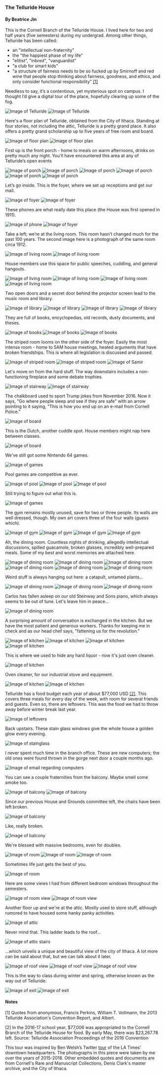 ### The Telluride House
#### By Beatrice Jin

This is the Cornell Branch of the Telluride House. I lived here for two and half years (five semesters) during my undergrad. Among other things, Telluride has been called:

  * an "intellectual non-fraternity"
  * the "the happiest phase of my life"
  * "elitist", "inbred", "vanguardist"
  * "a club for smart kids"
  * "a structure of fairness needs to be so fucked up by Smirnoff and red wine that people stop thinking about fairness, goodness, and ethics, and only consider functional responsibility" [[1]](#notes)

Needless to say, it’s a contentious, yet mysterious spot on campus. I thought I’d give a digital tour of the place, hopefully clearing up some of the fog. 

![Image of Telluride](photos/intro0.jpg)
![Image of Telluride](photos/intro2.jpg)

Here's a floor plan of Telluride, obtained from the City of Ithaca. Standing at four stories, not including the attic, Telluride is a pretty grand place. It also offers a pretty grand scholarship up to five years of free room and board.

![Image of floor plan](documents/floor1.png)
![Image of floor plan](documents/floor2.png)

First up is the front porch - home to meals on warm afternoons, drinks on pretty much any night. You’ll have encountered this area at any of Telluride’s open events

![Image of porch](photos/porch4.jpg)
![Image of porch](photos/porch3.JPG)
![Image of porch](photos/porch1.jpg)
![Image of porch](photos/porch6.JPG)
![Image of porch](photos/porch2.jpg)
![Image of porch](photos/porch.JPG)

Let’s go inside. This is the foyer, where we set up receptions and get our mail. 

![Image of foyer](photos/foyer4.jpg)
![Image of foyer](photos/foyer5.jpg)

These phones are what really date this place (the House was first opened in 1911). 

![Image of phone](photos/phone1.JPG)
![Image of foyer](photos/phone2.JPG)

Take a left; we’re at the living room. This room hasn’t changed much for the past 100 years. The second image here is a photograph of the same room circa 1912.

![Image of living room](photos/living_room.JPG)
![Image of living room](photos/old_living.JPG)

House members use this space for public speeches, cuddling, and general hangouts.

![Image of living room](photos/living4.jpg)
![Image of living room](photos/livingroom.jpg)
![Image of living room](photos/living5.JPG)
![Image of living room](photos/living6.JPG)

Two open doors and a secret door behind the projector screen lead to the music room and library.

![Image of library](photos/library_room.JPG)
![Image of library](photos/library3.JPG)
![Image of library](photos/library4.JPG)
![Image of library](photos/music.JPG)

They are full of books, encyclopedias, old records, dusty documents, and theses.

![Image of books](photos/library_books1.JPG)
![Image of books](photos/library_books3.JPG)
![Image of books](photos/library_books4.JPG)

The striped room looms on the other side of the foyer. Easily the most intense room - home to 5AM house meetings, heated arguments that have broken friendships. This is where all legislation is discussed and passed. 

![Image of striped room](photos/striped_room_full.jpg)
![Image of striped room](photos/striped3.jpg)
![Image of Samir](photos/samir.jpg)

Let's move on from the hard stuff. The way downstairs includes a non-functioning fireplace and some debate trophies.

![Image of stairway](photos/fireplace.jpg)
![Image of stairway](photos/fire_place_gavel.JPG)

The chalkboard used to sport Trump jokes from November 2016. Now it says, "Go where people sleep and see if they are safe" with an arrow pointing to it saying, "This is how you end up on an e-mail from Cornell Police."

![Image of board](photos/chalkboard1.JPG)

This is the Dutch, another cuddle spot. House members might nap here between classes.

![Image of board](photos/dutch_stuff1.JPG)

We've still got some Nintendo 64 games. 

![Image of games](photos/dutch_stuff2.JPG)

Pool games are competitive as ever. 

![Image of pool](photos/pool.JPG)
![Image of pool](photos/pool2.JPG)
![Image of pool](photos/pool3.JPG)

Still trying to figure out what this is. 

![Image of games](photos/dutch_stuff3.JPG)

The gym remains mostly unused, save for two or three people. Its walls are well dressed, though. My own art covers three of the four walls (guess which). 

![Image of gym](photos/gym1.jpg)
![Image of gym](photos/gym2.jpg)
![Image of gym](photos/gym3.jpg)
![Image of gym](photos/gym4.jpg)

Ah, the dining room. Countless nights of drinking, allegedly intellectual discussions, spilled guacamole, broken glasses, incredibly well-prepared meals. Some of my best and worst memories are attached here. 

![Image of dining room](photos/dining11.jpg)
![Image of dining room](photos/dining12.jpg)
![Image of dining room](photos/dining6.jpg)
![Image of dining room](photos/dining2.JPG)
![Image of dining room](photos/dining3.JPG)
![Image of dining room](photos/dining4.jpg)

Weird stuff is always hanging out here: a catapult, untamed plants...

![Image of dining room](photos/kitchen_item1.JPG)
![Image of dining room](photos/kitchen_item2.JPG)
![Image of dining room](photos/dining5.jpg)

Carlos has fallen asleep on our old Steinway and Sons piano, which always seems to be out of tune. Let's leave him in peace...

![Image of dining room](photos/dining1.jpg)

A surprising amount of conversation is exchanged in the kitchen. But we have the most patient and generous workers. Thanks for keeping me in check and as our head chef says, "fattening us for the revolution."

![Image of kitchen](photos/kitchen_room1.JPG)
![Image of kitchen](photos/kitchen_room2.JPG)
![Image of kitchen](photos/kitchen_room3.JPG)
![Image of kitchen](photos/kitchen_room4.JPG)

This is where we used to hide any hard liquor - now it's just oven cleaner.

![Image of kitchen](photos/kitchen_room6.JPG)

Oven cleaner, for our industrial stove and equipment.

![Image of kitchen](photos/kitchen_room8.JPG)
![Image of kitchen](photos/kitchen_room9.JPG)

Telluride has a food budget each year of about $77,000 USD [[2]](#notes). This covers three meals for every day of the week, with room for several friends and guests. Even so, there are leftovers. This was the food we had to throw away before winter break last year.

![Image of leftovers](photos/leftovers.jpg)

Back upstairs. These stain glass windows give the whole house a golden glow every evening. 

![Image of stainglass](photos/stainglass.jpg)

I never spent much time in the branch office. These are new computers; the old ones were found thrown in the gorge next door a couple months ago. 

![Image of email regarding computers](documents/office_cpus.jpg)

You can see a couple fraternities from the balcony. Maybe smell some smoke too. 

![Image of balcony](photos/balcony_full.JPG)
![Image of balcony](photos/balcony2.jpg)

Since our previous House and Grounds committee left, the chairs have been left broken.

![Image of balcony](photos/balcony3.JPG)

Like, really broken. 

![Image of balcony](photos/balcony4.JPG)

We're blessed with massive bedrooms, even for doubles. 

![Image of room](photos/room1.jpg)
![Image of room](photos/pete.jpg)
![Image of room](photos/room_glow.jpg)

Sometimes life just gets the best of you.

![Image of room](photos/room2.jpg)

Here are some views I had from different bedroom windows throughout the semesters.

![Image of room view](photos/bedroom_view1.jpg)
![Image of room view](photos/bedroom_view2.JPG)

Another floor up and we're at the attic. Mostly used to store stuff, although rumored to have housed some hanky panky activities. 

![Image of attic](photos/attic_1.jpg)

Never mind that. This ladder leads to the roof...

![Image of attic stairs](photos/attic_stairs.jpg)

...which unveils a unique and beautiful view of the city of Ithaca. A lot more can be said about that, but we can talk about it later. 

![Image of roof view](photos/roof_view1.jpg)
![Image of roof view](photos/roof_view3.jpg)
![Image of roof view](photos/roof_view4.jpg)

This is the way to class during winter and spring, otherwise known as the way out of Telluride. 

![Image of exit](photos/view_wayout.jpg)
![Image of exit](photos/way_out.jpg)

#### Notes
[1] Quotes from anonymous, Francis Perkins, William T. Vollmann, the 2013 Telluride Association's Convention Report, and Albert. 

[2] In the 2016-17 school year,  $77,006 was appropriated to the Cornell Branch of the Telluride House for food. By early May, there was $23,267.78 left. Source: Telluride Association Proceedings of the 2016 Convention

This tour was inspired by Ben Welsh’s Twitter [tour](http://palewi.re/posts/2018/04/14/my-times/) of the LA Times’ downtown headquarters. The photographs in this piece were taken by me over the years of 2015-2018. Other embedded quotes and documents are from Cornell's Rare and Manuscript Collections, Denis Clark's master archive, and the City of Ithaca. 
